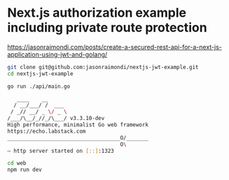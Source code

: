 # Next.js authorization example including private route protection

https://jasonraimondi.com/posts/create-a-secured-rest-api-for-a-next-js-application-using-jwt-and-golang/


```bash
git clone git@github.com:jasonraimondi/nextjs-jwt-example.git
cd nextjs-jwt-example
```


```bash
go run ./api/main.go

   ____    __
  / __/___/ /  ___
 / _// __/ _ \/ _ \
/___/\__/_//_/\___/ v3.3.10-dev
High performance, minimalist Go web framework
https://echo.labstack.com
____________________________________O/_______
                                    O\
⇨ http server started on [::]:1323
```

```bash
cd web
npm run dev
```
